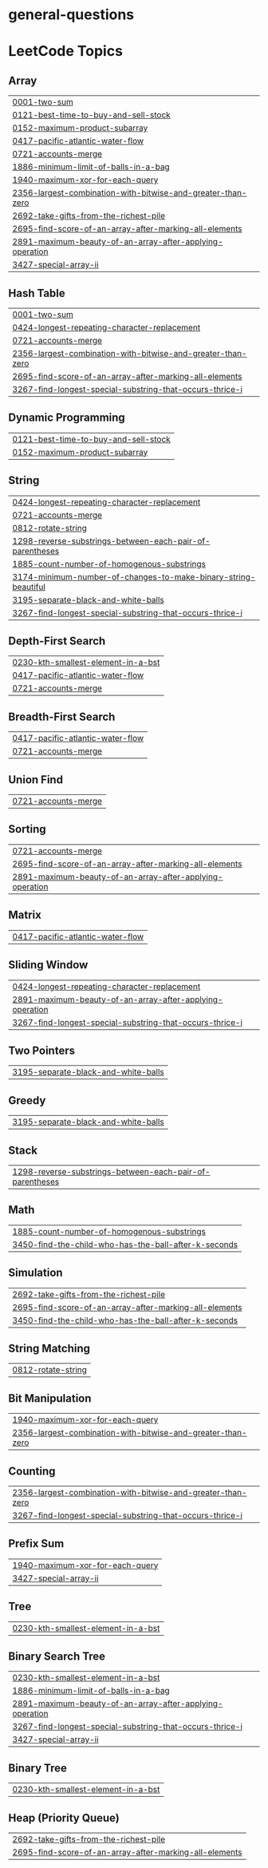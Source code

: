 # general-questions
<!---LeetCode Topics Start-->
# LeetCode Topics
## Array
|  |
| ------- |
| [0001-two-sum](https://github.com/nigamkartik96/general-questions/tree/master/0001-two-sum) |
| [0121-best-time-to-buy-and-sell-stock](https://github.com/nigamkartik96/general-questions/tree/master/0121-best-time-to-buy-and-sell-stock) |
| [0152-maximum-product-subarray](https://github.com/nigamkartik96/general-questions/tree/master/0152-maximum-product-subarray) |
| [0417-pacific-atlantic-water-flow](https://github.com/nigamkartik96/general-questions/tree/master/0417-pacific-atlantic-water-flow) |
| [0721-accounts-merge](https://github.com/nigamkartik96/general-questions/tree/master/0721-accounts-merge) |
| [1886-minimum-limit-of-balls-in-a-bag](https://github.com/nigamkartik96/general-questions/tree/master/1886-minimum-limit-of-balls-in-a-bag) |
| [1940-maximum-xor-for-each-query](https://github.com/nigamkartik96/general-questions/tree/master/1940-maximum-xor-for-each-query) |
| [2356-largest-combination-with-bitwise-and-greater-than-zero](https://github.com/nigamkartik96/general-questions/tree/master/2356-largest-combination-with-bitwise-and-greater-than-zero) |
| [2692-take-gifts-from-the-richest-pile](https://github.com/nigamkartik96/general-questions/tree/master/2692-take-gifts-from-the-richest-pile) |
| [2695-find-score-of-an-array-after-marking-all-elements](https://github.com/nigamkartik96/general-questions/tree/master/2695-find-score-of-an-array-after-marking-all-elements) |
| [2891-maximum-beauty-of-an-array-after-applying-operation](https://github.com/nigamkartik96/general-questions/tree/master/2891-maximum-beauty-of-an-array-after-applying-operation) |
| [3427-special-array-ii](https://github.com/nigamkartik96/general-questions/tree/master/3427-special-array-ii) |
## Hash Table
|  |
| ------- |
| [0001-two-sum](https://github.com/nigamkartik96/general-questions/tree/master/0001-two-sum) |
| [0424-longest-repeating-character-replacement](https://github.com/nigamkartik96/general-questions/tree/master/0424-longest-repeating-character-replacement) |
| [0721-accounts-merge](https://github.com/nigamkartik96/general-questions/tree/master/0721-accounts-merge) |
| [2356-largest-combination-with-bitwise-and-greater-than-zero](https://github.com/nigamkartik96/general-questions/tree/master/2356-largest-combination-with-bitwise-and-greater-than-zero) |
| [2695-find-score-of-an-array-after-marking-all-elements](https://github.com/nigamkartik96/general-questions/tree/master/2695-find-score-of-an-array-after-marking-all-elements) |
| [3267-find-longest-special-substring-that-occurs-thrice-i](https://github.com/nigamkartik96/general-questions/tree/master/3267-find-longest-special-substring-that-occurs-thrice-i) |
## Dynamic Programming
|  |
| ------- |
| [0121-best-time-to-buy-and-sell-stock](https://github.com/nigamkartik96/general-questions/tree/master/0121-best-time-to-buy-and-sell-stock) |
| [0152-maximum-product-subarray](https://github.com/nigamkartik96/general-questions/tree/master/0152-maximum-product-subarray) |
## String
|  |
| ------- |
| [0424-longest-repeating-character-replacement](https://github.com/nigamkartik96/general-questions/tree/master/0424-longest-repeating-character-replacement) |
| [0721-accounts-merge](https://github.com/nigamkartik96/general-questions/tree/master/0721-accounts-merge) |
| [0812-rotate-string](https://github.com/nigamkartik96/general-questions/tree/master/0812-rotate-string) |
| [1298-reverse-substrings-between-each-pair-of-parentheses](https://github.com/nigamkartik96/general-questions/tree/master/1298-reverse-substrings-between-each-pair-of-parentheses) |
| [1885-count-number-of-homogenous-substrings](https://github.com/nigamkartik96/general-questions/tree/master/1885-count-number-of-homogenous-substrings) |
| [3174-minimum-number-of-changes-to-make-binary-string-beautiful](https://github.com/nigamkartik96/general-questions/tree/master/3174-minimum-number-of-changes-to-make-binary-string-beautiful) |
| [3195-separate-black-and-white-balls](https://github.com/nigamkartik96/general-questions/tree/master/3195-separate-black-and-white-balls) |
| [3267-find-longest-special-substring-that-occurs-thrice-i](https://github.com/nigamkartik96/general-questions/tree/master/3267-find-longest-special-substring-that-occurs-thrice-i) |
## Depth-First Search
|  |
| ------- |
| [0230-kth-smallest-element-in-a-bst](https://github.com/nigamkartik96/general-questions/tree/master/0230-kth-smallest-element-in-a-bst) |
| [0417-pacific-atlantic-water-flow](https://github.com/nigamkartik96/general-questions/tree/master/0417-pacific-atlantic-water-flow) |
| [0721-accounts-merge](https://github.com/nigamkartik96/general-questions/tree/master/0721-accounts-merge) |
## Breadth-First Search
|  |
| ------- |
| [0417-pacific-atlantic-water-flow](https://github.com/nigamkartik96/general-questions/tree/master/0417-pacific-atlantic-water-flow) |
| [0721-accounts-merge](https://github.com/nigamkartik96/general-questions/tree/master/0721-accounts-merge) |
## Union Find
|  |
| ------- |
| [0721-accounts-merge](https://github.com/nigamkartik96/general-questions/tree/master/0721-accounts-merge) |
## Sorting
|  |
| ------- |
| [0721-accounts-merge](https://github.com/nigamkartik96/general-questions/tree/master/0721-accounts-merge) |
| [2695-find-score-of-an-array-after-marking-all-elements](https://github.com/nigamkartik96/general-questions/tree/master/2695-find-score-of-an-array-after-marking-all-elements) |
| [2891-maximum-beauty-of-an-array-after-applying-operation](https://github.com/nigamkartik96/general-questions/tree/master/2891-maximum-beauty-of-an-array-after-applying-operation) |
## Matrix
|  |
| ------- |
| [0417-pacific-atlantic-water-flow](https://github.com/nigamkartik96/general-questions/tree/master/0417-pacific-atlantic-water-flow) |
## Sliding Window
|  |
| ------- |
| [0424-longest-repeating-character-replacement](https://github.com/nigamkartik96/general-questions/tree/master/0424-longest-repeating-character-replacement) |
| [2891-maximum-beauty-of-an-array-after-applying-operation](https://github.com/nigamkartik96/general-questions/tree/master/2891-maximum-beauty-of-an-array-after-applying-operation) |
| [3267-find-longest-special-substring-that-occurs-thrice-i](https://github.com/nigamkartik96/general-questions/tree/master/3267-find-longest-special-substring-that-occurs-thrice-i) |
## Two Pointers
|  |
| ------- |
| [3195-separate-black-and-white-balls](https://github.com/nigamkartik96/general-questions/tree/master/3195-separate-black-and-white-balls) |
## Greedy
|  |
| ------- |
| [3195-separate-black-and-white-balls](https://github.com/nigamkartik96/general-questions/tree/master/3195-separate-black-and-white-balls) |
## Stack
|  |
| ------- |
| [1298-reverse-substrings-between-each-pair-of-parentheses](https://github.com/nigamkartik96/general-questions/tree/master/1298-reverse-substrings-between-each-pair-of-parentheses) |
## Math
|  |
| ------- |
| [1885-count-number-of-homogenous-substrings](https://github.com/nigamkartik96/general-questions/tree/master/1885-count-number-of-homogenous-substrings) |
| [3450-find-the-child-who-has-the-ball-after-k-seconds](https://github.com/nigamkartik96/general-questions/tree/master/3450-find-the-child-who-has-the-ball-after-k-seconds) |
## Simulation
|  |
| ------- |
| [2692-take-gifts-from-the-richest-pile](https://github.com/nigamkartik96/general-questions/tree/master/2692-take-gifts-from-the-richest-pile) |
| [2695-find-score-of-an-array-after-marking-all-elements](https://github.com/nigamkartik96/general-questions/tree/master/2695-find-score-of-an-array-after-marking-all-elements) |
| [3450-find-the-child-who-has-the-ball-after-k-seconds](https://github.com/nigamkartik96/general-questions/tree/master/3450-find-the-child-who-has-the-ball-after-k-seconds) |
## String Matching
|  |
| ------- |
| [0812-rotate-string](https://github.com/nigamkartik96/general-questions/tree/master/0812-rotate-string) |
## Bit Manipulation
|  |
| ------- |
| [1940-maximum-xor-for-each-query](https://github.com/nigamkartik96/general-questions/tree/master/1940-maximum-xor-for-each-query) |
| [2356-largest-combination-with-bitwise-and-greater-than-zero](https://github.com/nigamkartik96/general-questions/tree/master/2356-largest-combination-with-bitwise-and-greater-than-zero) |
## Counting
|  |
| ------- |
| [2356-largest-combination-with-bitwise-and-greater-than-zero](https://github.com/nigamkartik96/general-questions/tree/master/2356-largest-combination-with-bitwise-and-greater-than-zero) |
| [3267-find-longest-special-substring-that-occurs-thrice-i](https://github.com/nigamkartik96/general-questions/tree/master/3267-find-longest-special-substring-that-occurs-thrice-i) |
## Prefix Sum
|  |
| ------- |
| [1940-maximum-xor-for-each-query](https://github.com/nigamkartik96/general-questions/tree/master/1940-maximum-xor-for-each-query) |
| [3427-special-array-ii](https://github.com/nigamkartik96/general-questions/tree/master/3427-special-array-ii) |
## Tree
|  |
| ------- |
| [0230-kth-smallest-element-in-a-bst](https://github.com/nigamkartik96/general-questions/tree/master/0230-kth-smallest-element-in-a-bst) |
## Binary Search Tree
|  |
| ------- |
| [0230-kth-smallest-element-in-a-bst](https://github.com/nigamkartik96/general-questions/tree/master/0230-kth-smallest-element-in-a-bst) |
| [1886-minimum-limit-of-balls-in-a-bag](https://github.com/nigamkartik96/general-questions/tree/master/1886-minimum-limit-of-balls-in-a-bag) |
| [2891-maximum-beauty-of-an-array-after-applying-operation](https://github.com/nigamkartik96/general-questions/tree/master/2891-maximum-beauty-of-an-array-after-applying-operation) |
| [3267-find-longest-special-substring-that-occurs-thrice-i](https://github.com/nigamkartik96/general-questions/tree/master/3267-find-longest-special-substring-that-occurs-thrice-i) |
| [3427-special-array-ii](https://github.com/nigamkartik96/general-questions/tree/master/3427-special-array-ii) |
## Binary Tree
|  |
| ------- |
| [0230-kth-smallest-element-in-a-bst](https://github.com/nigamkartik96/general-questions/tree/master/0230-kth-smallest-element-in-a-bst) |
## Heap (Priority Queue)
|  |
| ------- |
| [2692-take-gifts-from-the-richest-pile](https://github.com/nigamkartik96/general-questions/tree/master/2692-take-gifts-from-the-richest-pile) |
| [2695-find-score-of-an-array-after-marking-all-elements](https://github.com/nigamkartik96/general-questions/tree/master/2695-find-score-of-an-array-after-marking-all-elements) |
<!---LeetCode Topics End-->